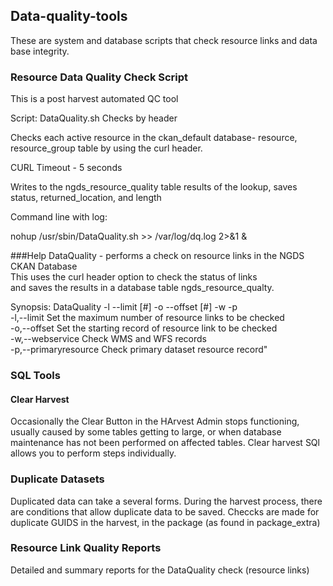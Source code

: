 ## Data-quality-tools
These are system  and database scripts that check resource links and data base integrity.

### Resource Data Quality Check Script

This is a post harvest automated QC tool

Script: DataQuality.sh
Checks by header

Checks each active resource in the ckan_default database- resource, resource_group table by using the curl header.

CURL Timeout - 5 seconds 

Writes to the ngds_resource_quality table results of the lookup, saves status, returned_location, and length

Command line with log:  

nohup /usr/sbin/DataQuality.sh >> /var/log/dq.log 2>&1 &

###Help 
DataQuality - performs a check on resource links in the NGDS CKAN Database   
              This uses the curl header option to check the status of links  
             and saves the results in a database table ngds_resource_qualty.  

Synopsis:  DataQuality -l --limit [#]  -o --offset [#] -w -p  
    -l,--limit    Set the maximum number of resource links to be checked  
    -o,--offset   Set the starting record of resource link to be checked  
    -w,--webservice        Check WMS and WFS records  
    -p,--primaryresource   Check primary dataset resource record"  

### SQL Tools

#### Clear Harvest
Occasionally the Clear Button in the HArvest Admin stops functioning, usually caused by some tables getting to large, or when database maintenance has not been performed on affected tables. Clear harvest SQl allows you to perform steps individually.

### Duplicate Datasets

Duplicated data can take a several forms.  During the harvest process, there are conditions that allow duplicate data to be saved.  Checcks are made for duplicate GUIDS in the harvest, in the package (as found in package_extra)

### Resource Link Quality Reports

Detailed and summary reports for the DataQuality check (resource links)


